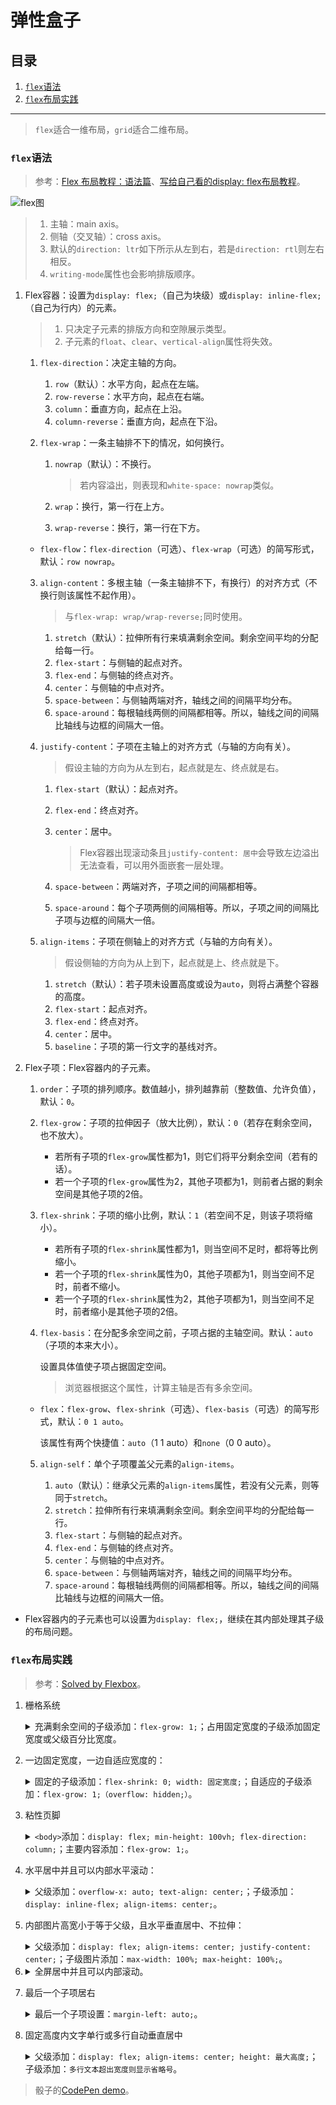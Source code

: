 # 弹性盒子

## 目录
1. [`flex`语法](#flex语法)
1. [`flex`布局实践](#flex布局实践)

---

>`flex`适合一维布局，`grid`适合二维布局。

### `flex`语法
> 参考：[Flex 布局教程：语法篇](http://www.ruanyifeng.com/blog/2015/07/flex-grammar.html)、[写给自己看的display: flex布局教程](https://www.zhangxinxu.com/wordpress/2018/10/display-flex-css3-css/)。

![flex图](./images/flex-1.png)

>1. 主轴：main axis。
>2. 侧轴（交叉轴）：cross axis。
>3. 默认的`direction: ltr`如下所示从左到右，若是`direction: rtl`则左右相反。
>4. `writing-mode`属性也会影响排版顺序。

1. Flex容器：设置为`display: flex;`（自己为块级）或`display: inline-flex;`（自己为行内）的元素。

    >1. 只决定子元素的排版方向和空隙展示类型。
    >2. 子元素的`float`、`clear`、`vertical-align`属性将失效。

    1. `flex-direction`：决定主轴的方向。

        1. `row`（默认）：水平方向，起点在左端。
        2. `row-reverse`：水平方向，起点在右端。
        3. `column`：垂直方向，起点在上沿。
        4. `column-reverse`：垂直方向，起点在下沿。
    2. `flex-wrap`：一条主轴排不下的情况，如何换行。

        1. `nowrap`（默认）：不换行。

            >若内容溢出，则表现和`white-space: nowrap`类似。
        2. `wrap`：换行，第一行在上方。
        3. `wrap-reverse`：换行，第一行在下方。

    - `flex-flow`：`flex-direction`（可选）、`flex-wrap`（可选）的简写形式，默认：`row nowrap`。

    3. `align-content`：多根主轴（一条主轴排不下，有换行）的对齐方式（不换行则该属性不起作用）。

        >与`flex-wrap: wrap/wrap-reverse;`同时使用。

        1. `stretch`（默认）：拉伸所有行来填满剩余空间。剩余空间平均的分配给每一行。
        2. `flex-start`：与侧轴的起点对齐。
        3. `flex-end`：与侧轴的终点对齐。
        4. `center`：与侧轴的中点对齐。
        5. `space-between`：与侧轴两端对齐，轴线之间的间隔平均分布。
        6. `space-around`：每根轴线两侧的间隔都相等。所以，轴线之间的间隔比轴线与边框的间隔大一倍。
    4. `justify-content`：子项在主轴上的对齐方式（与轴的方向有关）。

        >假设主轴的方向为从左到右，起点就是左、终点就是右。

        1. `flex-start`（默认）：起点对齐。
        2. `flex-end`：终点对齐。
        3. `center`：居中。

            >Flex容器出现滚动条且`justify-content: 居中`会导致左边溢出无法查看，可以用外面嵌套一层处理。
        4. `space-between`：两端对齐，子项之间的间隔都相等。
        5. `space-around`：每个子项两侧的间隔相等。所以，子项之间的间隔比子项与边框的间隔大一倍。
    5. `align-items`：子项在侧轴上的对齐方式（与轴的方向有关）。

        >假设侧轴的方向为从上到下，起点就是上、终点就是下。

        1. `stretch`（默认）：若子项未设置高度或设为`auto`，则将占满整个容器的高度。
        2. `flex-start`：起点对齐。
        3. `flex-end`：终点对齐。
        4. `center`：居中。
        5. `baseline`：子项的第一行文字的基线对齐。
2. Flex子项：Flex容器内的子元素。

    1. `order`：子项的排列顺序。数值越小，排列越靠前（整数值、允许负值），默认：`0`。
    2. `flex-grow`：子项的拉伸因子（放大比例），默认：`0`（若存在剩余空间，也不放大）。

        - 若所有子项的`flex-grow`属性都为1，则它们将平分剩余空间（若有的话）。
        - 若一个子项的`flex-grow`属性为2，其他子项都为1，则前者占据的剩余空间是其他子项的2倍。
    3. `flex-shrink`：子项的缩小比例，默认：`1`（若空间不足，则该子项将缩小）。

        - 若所有子项的`flex-shrink`属性都为1，则当空间不足时，都将等比例缩小。
        - 若一个子项的`flex-shrink`属性为0，其他子项都为1，则当空间不足时，前者不缩小。
        - 若一个子项的`flex-shrink`属性为2，其他子项都为1，则当空间不足时，前者缩小是其他子项的2倍。
    4. `flex-basis`：在分配多余空间之前，子项占据的主轴空间。默认：`auto`（子项的本来大小）。

        设置具体值使子项占据固定空间。

        >浏览器根据这个属性，计算主轴是否有多余空间。

    - `flex`：`flex-grow`、`flex-shrink`（可选）、`flex-basis`（可选）的简写形式，默认：`0 1 auto`。

        该属性有两个快捷值：`auto`（1 1 auto）和`none`（0 0 auto）。

    5. `align-self`：单个子项覆盖父元素的`align-items`。

        1. `auto`（默认）：继承父元素的`align-items`属性，若没有父元素，则等同于`stretch`。
        2. `stretch`：拉伸所有行来填满剩余空间。剩余空间平均的分配给每一行。
        3. `flex-start`：与侧轴的起点对齐。
        4. `flex-end`：与侧轴的终点对齐。
        5. `center`：与侧轴的中点对齐。
        6. `space-between`：与侧轴两端对齐，轴线之间的间隔平均分布。
        7. `space-around`：每根轴线两侧的间隔都相等。所以，轴线之间的间隔比轴线与边框的间隔大一倍。

- Flex容器内的子元素也可以设置为`display: flex;`，继续在其内部处理其子级的布局问题。

### `flex`布局实践
>参考：[Solved by Flexbox](https://magic-akari.github.io/solved-by-flexbox/)。

1. 栅格系统

    <details>
    <summary>充满剩余空间的子级添加：<code>flex-grow: 1;</code>；占用固定宽度的子级添加固定宽度或父级百分比宽度。</summary>

    ```html
    <style>
      .father {
        display: flex;
      }
      .son {
        box-shadow: 0 0 1px 1px red inset;
      }
    </style>

    <div class="father">
      <div class="son" style="flex-grow: 1">  <!-- 填补剩余空间 -->
        auto
      </div>
      <div class="son" style="width: 40px;">  <!-- 固定宽度 -->
        width: 40px
      </div>
      <div class="son" style="width: 50%;"> <!-- 父级百分比宽度 -->
        width: 50%
      </div>
    </div>
    ```
    </details>
2. 一边固定宽度，一边自适应宽度的：

    <details>
    <summary>固定的子级添加：<code>flex-shrink: 0; width: 固定宽度;</code>；自适应的子级添加：<code>flex-grow: 1;（overflow: hidden;）</code>。</summary>

    >可以用`flex-basis: 固定宽度; overflow: hidden;`代替`width: 固定宽度`。

    ```html
    <style>
      .father {
        display: flex;
      }
      .son1 {
        flex-shrink: 0; /* 当空间不足时，不缩小 */
        width: 50px; /* 固定宽度 */

        background: red;
      }
      .son2 {
        flex-grow: 1; /* 填补剩余空间 */
        overflow: hidden;   /* 内容不超过父级空间 */

        background: blue;
        margin-left: 10px;
      }
    </style>

    <div class="father">
      <div class="son1">固定宽度的，不能被挤压、也不自适应增加宽度</div>
      <div class="son2">自适应宽度的，占据剩下的所有内容</div>
    </div>
    ```
    </details>
3. 粘性页脚

    <details>
    <summary><code>&lt;body></code>添加：<code>display: flex; min-height: 100vh; flex-direction: column;</code>；主要内容添加：<code>flex-grow: 1;</code>。</summary>

    ```html
    <style>
      .body {
        display: flex;
        min-height: 100vh; /* 最小高度是屏幕高度 */
        flex-direction: column; /* 主轴的方向为垂直方向 */
      }

      .main {
        flex-grow: 1; /* 填补剩余空间 */
      }
    </style>

    <body class="body">
      <main class="main">主要内容<br></main>
      <footer>页脚</footer>
    </body>
    ```
    </details>
4. 水平居中并且可以内部水平滚动：

    <details>
    <summary>父级添加：<code>overflow-x: auto; text-align: center;</code>；子级添加：<code>display: inline-flex; align-items: center;</code>。</summary>

    ```html
    <style>
      .father {
        overflow-x: auto; /* 内嵌滚动条 */
        text-align: center; /* 子级行内元素居中 */
      }
      .son {
        display: inline-flex; /* 子级设置为行内元素 */
        align-items: center;
      }

      img {
        border: 2px solid blue;
      }
    </style>

    <div class="father">
      <div class="son">
        1到无数个：<img src="https://via.placeholder.com/200">
      </div>
    </div>
    ```
    </details>
5. 内部图片高宽小于等于父级，且水平垂直居中、不拉伸：

    <details>
    <summary>父级添加：<code>display: flex; align-items: center; justify-content: center;</code>；子级图片添加：<code>max-width: 100%; max-height: 100%;</code>。</summary>

    ```html
    <style>
      .father {
        display: flex;
        align-items: center;
        justify-content: center;

        width: 400px;
        height: 400px;
        background-color: pink;
      }

      img {
        max-width: 100%;
        max-height: 100%;
      }
    </style>

    <div class="father">
      <img src="https://via.placeholder.com/500x100">
    </div>
    ```
    </details>
6. <details>

    <summary>全屏居中并且可以内部滚动。</summary>

    1. 水平滚动

        ```html
        <style>
          body {
            overflow: hidden;
          }

          .fixed {
            /* 全屏蒙层 */
            position: fixed;
            left: 0;
            top: 0;
            right: 0;
            bottom: 0;

            /* 水平滚动 */
            overflow-x: auto;
            overflow-y: hidden;

            background: red;
          }

          .father {
            text-align: center; /* 子级行内元素居中 */

          }

          .son {
            display: inline-flex; /* 子级设置为行内元素 */
            min-height: 100vh;
            align-items: center;
          }

          img {
            border: 2px solid blue;
          }
        </style>

        <div class="fixed">
          <div class="father">
            <div class="son">
              1到无数个：<img src="https://via.placeholder.com/100">
            </div>
          </div>
        </div>
        ```
    2. 垂直滚动

        ```html
        <style>
          body {
            overflow: hidden;
          }

          .fixed {
            /* 全屏蒙层 */
            position: fixed;
            left: 0;
            top: 0;
            right: 0;
            bottom: 0;

            /* 垂直滚动 */
            overflow-x: hidden;
            overflow-y: auto;

            background: red;
          }

          .father {
            text-align: center; /* 子级行内元素居中 */

          }

          .son {
            display: inline-flex; /* 子级设置为行内元素 */
            min-height: 100vh;
            align-items: center;

            justify-content: center;
            flex-direction: column;
          }

          img {
            border: 2px solid blue;
          }
        </style>

        <div class="fixed">
          <div class="father">
            <div class="son">
              1到无数个：<img src="https://via.placeholder.com/100">
            </div>
          </div>
        </div>
        ```
    </details>
7. 最后一个子项居右

    <details>
    <summary>最后一个子项设置：<code>margin-left: auto;</code>。</summary>

    ```html
    <style>
      .father {
        display: flex;
      }
      .last {
        margin-left: auto;
      }
    </style>

    <div class="father">
      <div>son1</div>
      <div>son2</div>
      <div>son3</div>
      <div class="last">son4</div>
    </div>
    ```
    </details>
8. 固定高度内文字单行或多行自动垂直居中

    <details>
    <summary>父级添加：<code>display: flex; align-items: center; height: 最大高度;</code>；子级添加：<code>多行文本超出宽度则显示省略号</code>。</summary>

    ```html
    <style>
      .father {
        display: flex;
        align-items: center;

        height: 最大高度;
      }
      .son {
        display: block;
        display: -webkit-box;
        overflow: hidden;
        text-overflow: ellipsis;
        -webkit-box-orient: vertical;
        -webkit-line-clamp: 行数;

        line-height: 最大高度 / 行数;
        max-height: 最大高度;
      }
    </style>

    <div class="father">
      <div class="son">
        任一长度的文字内容，会自动垂直居中。
        任一长度的文字内容，会自动垂直居中。
        任一长度的文字内容，会自动垂直居中。
      </div>
    </div>
    ```
    </details>

>骰子的[CodePen demo](https://codepen.io/realgeoffrey/pen/OKbrrp)。
